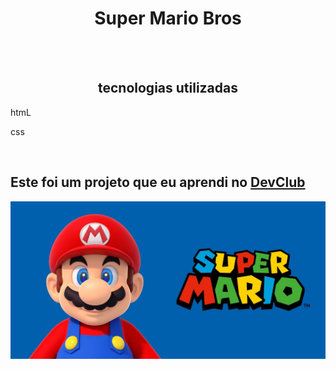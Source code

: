 <h1 align="center">Super Mario Bros</h1>
<br>
<br>
<h2 align="center">tecnologias utilizadas</h2>

<p>htmL</p>
<p>css</p>


<br>
<h2>Este foi um projeto que eu aprendi no <a href="https://rodolfomori.com.br/DevClub.com.br">DevClub</a></h2>
<img src="https://github.com/JohnnyBSGO/Super-Mario-Bros/blob/master/2x1_SuperMarioHub_image1600w%20-%20Copia.jpg?raw=true">
